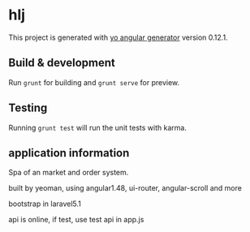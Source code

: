 # hlj

This project is generated with [yo angular generator](https://github.com/yeoman/generator-angular)
version 0.12.1.

## Build & development

Run `grunt` for building and `grunt serve` for preview.

## Testing

Running `grunt test` will run the unit tests with karma.

## application information

Spa of an market and order system.

built by yeoman, using angular1.48, ui-router, angular-scroll and more

bootstrap in laravel5.1

api is online, if test, use test api in app.js
